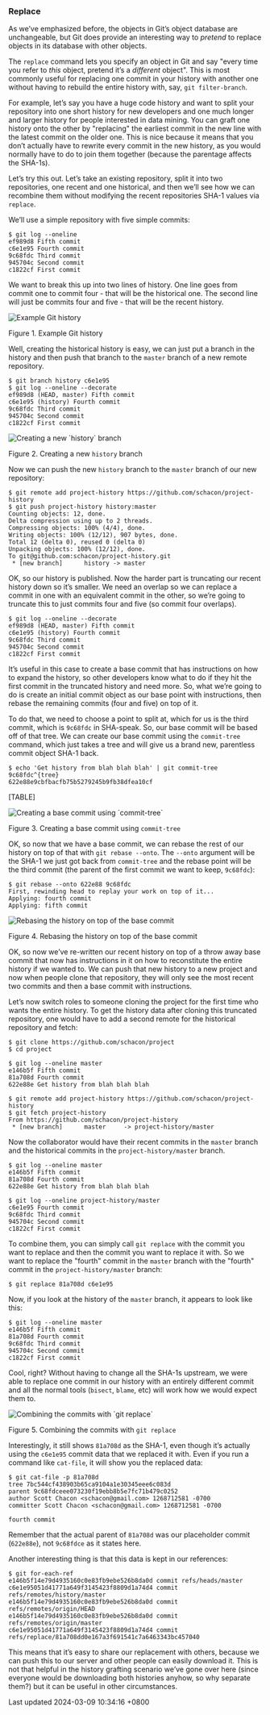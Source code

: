 ### Replace

As we’ve emphasized before, the objects in Git’s object database are
unchangeable, but Git does provide an interesting way to *pretend* to
replace objects in its database with other objects.

The `replace` command lets you specify an object in Git and say "every
time you refer to *this* object, pretend it’s a *different* object".
This is most commonly useful for replacing one commit in your history
with another one without having to rebuild the entire history with, say,
`git filter-branch`.

For example, let’s say you have a huge code history and want to split
your repository into one short history for new developers and one much
longer and larger history for people interested in data mining. You can
graft one history onto the other by "replacing" the earliest commit in
the new line with the latest commit on the older one. This is nice
because it means that you don’t actually have to rewrite every commit in
the new history, as you would normally have to do to join them together
(because the parentage affects the SHA-1s).

Let’s try this out. Let’s take an existing repository, split it into two
repositories, one recent and one historical, and then we’ll see how we
can recombine them without modifying the recent repositories SHA-1
values via `replace`.

We’ll use a simple repository with five simple commits:

```shell
$ git log --oneline
ef989d8 Fifth commit
c6e1e95 Fourth commit
9c68fdc Third commit
945704c Second commit
c1822cf First commit
```

We want to break this up into two lines of history. One line goes from
commit one to commit four - that will be the historical one. The second
line will just be commits four and five - that will be the recent
history.

![Example Git history](../../../../images/replace1.png)

Figure 1. Example Git history

Well, creating the historical history is easy, we can just put a branch
in the history and then push that branch to the `master` branch of a new
remote repository.

```shell
$ git branch history c6e1e95
$ git log --oneline --decorate
ef989d8 (HEAD, master) Fifth commit
c6e1e95 (history) Fourth commit
9c68fdc Third commit
945704c Second commit
c1822cf First commit
```

![Creating a new \`history\` branch](../../../../images/replace2.png)

Figure 2. Creating a new `history` branch

Now we can push the new `history` branch to the `master` branch of our
new repository:

```shell
$ git remote add project-history https://github.com/schacon/project-history
$ git push project-history history:master
Counting objects: 12, done.
Delta compression using up to 2 threads.
Compressing objects: 100% (4/4), done.
Writing objects: 100% (12/12), 907 bytes, done.
Total 12 (delta 0), reused 0 (delta 0)
Unpacking objects: 100% (12/12), done.
To git@github.com:schacon/project-history.git
 * [new branch]      history -> master
```

OK, so our history is published. Now the harder part is truncating our
recent history down so it’s smaller. We need an overlap so we can
replace a commit in one with an equivalent commit in the other, so we’re
going to truncate this to just commits four and five (so commit four
overlaps).

```shell
$ git log --oneline --decorate
ef989d8 (HEAD, master) Fifth commit
c6e1e95 (history) Fourth commit
9c68fdc Third commit
945704c Second commit
c1822cf First commit
```

It’s useful in this case to create a base commit that has instructions
on how to expand the history, so other developers know what to do if
they hit the first commit in the truncated history and need more. So,
what we’re going to do is create an initial commit object as our base
point with instructions, then rebase the remaining commits (four and
five) on top of it.

To do that, we need to choose a point to split at, which for us is the
third commit, which is `9c68fdc` in SHA-speak. So, our base commit will
be based off of that tree. We can create our base commit using the
`commit-tree` command, which just takes a tree and will give us a brand
new, parentless commit object SHA-1 back.

```shell
$ echo 'Get history from blah blah blah' | git commit-tree 9c68fdc^{tree}
622e88e9cbfbacfb75b5279245b9fb38dfea10cf
```

[TABLE]

![Creating a base commit using \`commit-tree\`](../../../../images/replace3.png)

Figure 3. Creating a base commit using `commit-tree`

OK, so now that we have a base commit, we can rebase the rest of our
history on top of that with `git rebase --onto`. The `--onto` argument
will be the SHA-1 we just got back from `commit-tree` and the rebase
point will be the third commit (the parent of the first commit we want
to keep, `9c68fdc`):

```shell
$ git rebase --onto 622e88 9c68fdc
First, rewinding head to replay your work on top of it...
Applying: fourth commit
Applying: fifth commit
```

![Rebasing the history on top of the base commit](../../../../images/replace4.png)

Figure 4. Rebasing the history on top of the base commit

OK, so now we’ve re-written our recent history on top of a throw away
base commit that now has instructions in it on how to reconstitute the
entire history if we wanted to. We can push that new history to a new
project and now when people clone that repository, they will only see
the most recent two commits and then a base commit with instructions.

Let’s now switch roles to someone cloning the project for the first time
who wants the entire history. To get the history data after cloning this
truncated repository, one would have to add a second remote for the
historical repository and fetch:

```shell
$ git clone https://github.com/schacon/project
$ cd project

$ git log --oneline master
e146b5f Fifth commit
81a708d Fourth commit
622e88e Get history from blah blah blah

$ git remote add project-history https://github.com/schacon/project-history
$ git fetch project-history
From https://github.com/schacon/project-history
 * [new branch]      master     -> project-history/master
```

Now the collaborator would have their recent commits in the `master`
branch and the historical commits in the `project-history/master`
branch.

```shell
$ git log --oneline master
e146b5f Fifth commit
81a708d Fourth commit
622e88e Get history from blah blah blah

$ git log --oneline project-history/master
c6e1e95 Fourth commit
9c68fdc Third commit
945704c Second commit
c1822cf First commit
```

To combine them, you can simply call `git replace` with the commit you
want to replace and then the commit you want to replace it with. So we
want to replace the "fourth" commit in the `master` branch with the
"fourth" commit in the `project-history/master` branch:

```shell
$ git replace 81a708d c6e1e95
```

Now, if you look at the history of the `master` branch, it appears to
look like this:

```shell
$ git log --oneline master
e146b5f Fifth commit
81a708d Fourth commit
9c68fdc Third commit
945704c Second commit
c1822cf First commit
```

Cool, right? Without having to change all the SHA-1s upstream, we were
able to replace one commit in our history with an entirely different
commit and all the normal tools (`bisect`, `blame`, etc) will work how
we would expect them to.

![Combining the commits with \`git replace\`](../../../../images/replace5.png)

Figure 5. Combining the commits with `git replace`

Interestingly, it still shows `81a708d` as the SHA-1, even though it’s
actually using the `c6e1e95` commit data that we replaced it with. Even
if you run a command like `cat-file`, it will show you the replaced
data:

```shell
$ git cat-file -p 81a708d
tree 7bc544cf438903b65ca9104a1e30345eee6c083d
parent 9c68fdceee073230f19ebb8b5e7fc71b479c0252
author Scott Chacon <schacon@gmail.com> 1268712581 -0700
committer Scott Chacon <schacon@gmail.com> 1268712581 -0700

fourth commit
```

Remember that the actual parent of `81a708d` was our placeholder commit
(`622e88e`), not `9c68fdce` as it states here.

Another interesting thing is that this data is kept in our references:

```shell
$ git for-each-ref
e146b5f14e79d4935160c0e83fb9ebe526b8da0d commit refs/heads/master
c6e1e95051d41771a649f3145423f8809d1a74d4 commit refs/remotes/history/master
e146b5f14e79d4935160c0e83fb9ebe526b8da0d commit refs/remotes/origin/HEAD
e146b5f14e79d4935160c0e83fb9ebe526b8da0d commit refs/remotes/origin/master
c6e1e95051d41771a649f3145423f8809d1a74d4 commit refs/replace/81a708dd0e167a3f691541c7a6463343bc457040
```

This means that it’s easy to share our replacement with others, because
we can push this to our server and other people can easily download it.
This is not that helpful in the history grafting scenario we’ve gone
over here (since everyone would be downloading both histories anyhow, so
why separate them?) but it can be useful in other circumstances.

Last updated 2024-03-09 10:34:16 +0800
